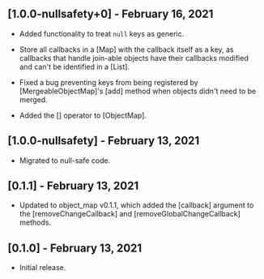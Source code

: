 ## [1.0.0-nullsafety+0] - February 16, 2021

* Added functionality to treat `null` keys as generic.

* Store all callbacks in a [Map] with the callback itself as a key, as callbacks that handle join-able objects have their callbacks modified and can't be identified in a [List].

* Fixed a bug preventing keys from being registered by [MergeableObjectMap]'s
[add] method when objects didn't need to be merged.

* Added the [] operator to [ObjectMap].

## [1.0.0-nullsafety] - February 13, 2021

* Migrated to null-safe code.

## [0.1.1] - February 13, 2021

* Updated to object_map v0.1.1, which added the [callback] argument to
the [removeChangeCallback] and [removeGlobalChangeCallback] methods.

## [0.1.0] - February 13, 2021

* Initial release.
